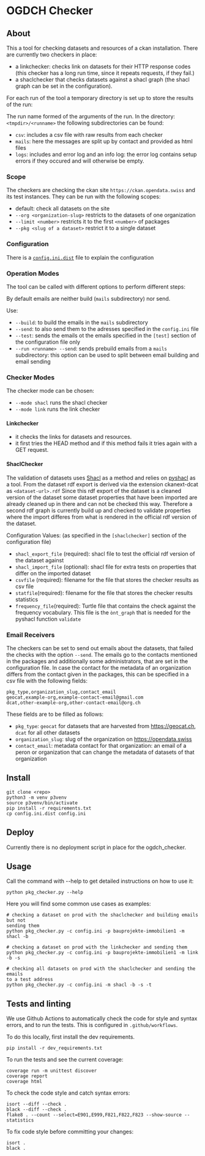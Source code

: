 # OGDCH Checker

## About 

This a tool for checking datasets and resources of a ckan installation.
There are currently two checkers in place: 

- a linkchecker: checks link on datasets for their HTTP response codes (this 
  checker has a long run time, since it repeats requests, if they fail.)
- a shaclchecker that checks datasets against a shacl graph (the shacl graph can be set in the configuration).

For each run of the tool a temporary directory is set up to store the 
results of the run: 

The run name formed of the arguments of the run. In the directory: `<tmpdir>/<runname>` the following subdirectories can be found:

- `csv`: includes a csv file with raw results from each checker
- `mails`: here the messages are split up by contact and provided as html files
- `logs`: includes and error log and an info log: the error log contains setup errors if they occured and will otherwise be empty.

### Scope

The checkers are checking the ckan site `https://ckan.opendata.swiss` and its test instances.
They can be run with the following scopes:

- default: check all datasets on the site
- `--org <organization-slug>` restricts to the datasets of one organization
- `--limit <number>` restricts it to the first `<number>` of packages
- `--pkg <slug of a dataset>` restrict it to a single dataset

### Configuration

There is a [`config.ini.dist`](config.ini.dist) file to explain the configuration

### Operation Modes

The tool can be called with different options to perform different steps:

By default emails are neither build (`mails` subdirectory) nor send.

Use:
- `--build`: to build the emails in the `mails` subdirectory
- `--send`: to also send them to the adresses specified in the `config.ini` file
- `--test`: sends the emails ot the emails specified in the `[test]` section of 
  the configuration file only
- `--run <runname> --send`: sends prebuild emails from a `mails` subdirectory: this option 
  can be used to split between email building and email sending 


### Checker Modes

The checker mode can be chosen: 

- `--mode shacl` runs the shacl checker
- `--mode link` runs the link checker

#### Linkchecker

- it checks the links for datasets and resources. 
- it first tries the HEAD 
  method and if this method fails it tries again with a GET request.

#### ShaclChecker

The validation of datasets uses [Shacl](https://www.w3.org/TR/shacl/) as a method and relies on
[pyshacl](https://github.com/RDFLib/pySHACL) as a tool.
From the dataset rdf export is derived via the extension ckanext-dcat as 
`<dataset-url>.rdf` Since this rdf export of the dataset is a cleaned version of the dataset 
some dataset properties that have been imported are already cleaned up in there and can not be
checked this way. Therefore a second rdf graph is currently build up and checked to validate properties 
where the import differes from what is rendered in the official rdf version of the dataset.

Configuration Values: (as specified in the `[shaclchecker]` section of the configuration file)

- `shacl_export_file` (required): shacl file to test the official rdf version of the dataset against
- `shacl_import_file` (optional): shacl file for extra tests on properties that differ on the imported dataset
- `csvfile` (required): filename for the file that stores the checker results as csv file
- `statfile`(required): filename for the file that stores the checker results statistics
- `frequency_file`(required): Turtle file that contains the check against the frequency vocabulary. This file is the `ònt_graph` that is needed for the pyshacl function `validate`

### Email Receivers

The checkers can be set to send out emails about the datasets, that failed the checks with the option `--send`.
The emails go to the contacts mentioned in the packages and additionally some administrators, that are set in the configuration file.
In case the contact for the metadata of an organization differs from the contact given in the packages, this can be specified in a csv file with the following fields:

```
pkg_type,organization_slug,contact_email
geocat,example-org,example-contact-email@gmail.com
dcat,other-example-org,other-contact-email@org.ch
```

These fields are to be filled as follows:

- `pkg_type`: `geocat` for datasets that are harvested from https://geocat.ch, `dcat` for all other datasets
- `organization_slug`: slug of the organization on https://opendata.swiss
- `contact_email`: metadata contact for that organization: an email of a peron or organization that can change the metadata of datasets of that organization
  
## Install 

```
git clone <repo>
python3 -m venv p3venv
source p3venv/bin/activate
pip install -r requirements.txt
cp config.ini.dist config.ini
```

## Deploy

Currently there is no deployment script in place for the ogdch_checker.

## Usage

Call the command with --help to get detailed instructions on how to use it:

```
python pkg_checker.py --help
```

Here you will find some common use cases as examples:

```
# checking a dataset on prod with the shaclchecker and building emails but not 
sending them
python pkg_checker.py -c config.ini -p bauprojekte-immobilien1 -m shacl -b 

# checking a dataset on prod with the linkchecker and sending them
python pkg_checker.py -c config.ini -p bauprojekte-immobilien1 -m link -b -s

# checking all datasets on prod with the shaclchecker and sending the emails 
to a test address
python pkg_checker.py -c config.ini -m shacl -b -s -t
```

## Tests and linting

We use Github Actions to automatically check the code for style and syntax
errors, and to run the tests. This is configured in `.github/workflows`.

To do this locally, first install the dev requirements.

```
pip install -r dev_requirements.txt
```

To run the tests and see the current coverage:

```
coverage run -m unittest discover
coverage report
coverage html
```

To check the code style and catch syntax errors:

```
isort --diff --check .
black --diff --check .
flake8 . --count --select=E901,E999,F821,F822,F823 --show-source --statistics
```

To fix code style before committing your changes:

```
isort .
black .
```
